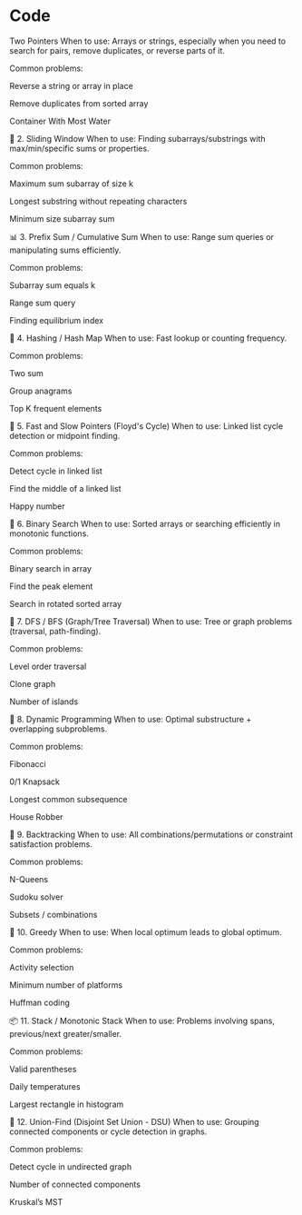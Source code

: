# Code
Two Pointers
When to use: Arrays or strings, especially when you need to search for pairs, remove duplicates, or reverse parts of it.

Common problems:

Reverse a string or array in place

Remove duplicates from sorted array

Container With Most Water

🔄 2. Sliding Window
When to use: Finding subarrays/substrings with max/min/specific sums or properties.

Common problems:

Maximum sum subarray of size k

Longest substring without repeating characters

Minimum size subarray sum

📊 3. Prefix Sum / Cumulative Sum
When to use: Range sum queries or manipulating sums efficiently.

Common problems:

Subarray sum equals k

Range sum query

Finding equilibrium index

🧮 4. Hashing / Hash Map
When to use: Fast lookup or counting frequency.

Common problems:

Two sum

Group anagrams

Top K frequent elements

🔗 5. Fast and Slow Pointers (Floyd's Cycle)
When to use: Linked list cycle detection or midpoint finding.

Common problems:

Detect cycle in linked list

Find the middle of a linked list

Happy number

🧵 6. Binary Search
When to use: Sorted arrays or searching efficiently in monotonic functions.

Common problems:

Binary search in array

Find the peak element

Search in rotated sorted array

🌲 7. DFS / BFS (Graph/Tree Traversal)
When to use: Tree or graph problems (traversal, path-finding).

Common problems:

Level order traversal

Clone graph

Number of islands

🧠 8. Dynamic Programming
When to use: Optimal substructure + overlapping subproblems.

Common problems:

Fibonacci

0/1 Knapsack

Longest common subsequence

House Robber

🧱 9. Backtracking
When to use: All combinations/permutations or constraint satisfaction problems.

Common problems:

N-Queens

Sudoku solver

Subsets / combinations

🔁 10. Greedy
When to use: When local optimum leads to global optimum.

Common problems:

Activity selection

Minimum number of platforms

Huffman coding

📦 11. Stack / Monotonic Stack
When to use: Problems involving spans, previous/next greater/smaller.

Common problems:

Valid parentheses

Daily temperatures

Largest rectangle in histogram

🔄 12. Union-Find (Disjoint Set Union - DSU)
When to use: Grouping connected components or cycle detection in graphs.

Common problems:

Detect cycle in undirected graph

Number of connected components

Kruskal’s MST
